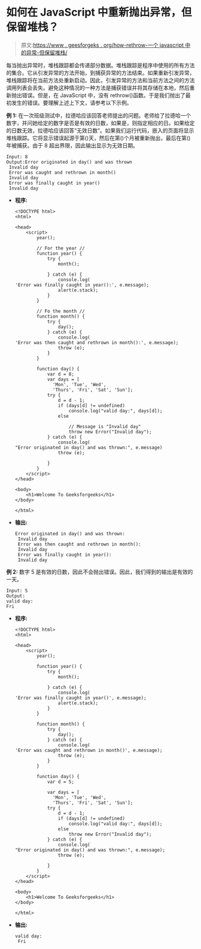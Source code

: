 # 如何在 JavaScript 中重新抛出异常，但保留堆栈？

> 原文:[https://www . geesforgeks . org/how-rethrow-一个 javascript 中的异常-但保留堆栈/](https://www.geeksforgeeks.org/how-to-rethrow-an-exception-in-javascript-but-preserve-the-stack/)

每当抛出异常时，堆栈跟踪都会传递部分数据。堆栈跟踪是程序中使用的所有方法的集合。它从引发异常的方法开始，到捕获异常的方法结束。如果重新引发异常，堆栈跟踪将在当前方法处重新启动。因此，引发异常的方法和当前方法之间的方法调用列表会丢失。避免这种情况的一种方法是捕获错误并将其存储在本地，然后重新抛出错误。但是，在 JavaScript 中，没有 rethrow()函数。于是我们抛出了最初发生的错误。要理解上述上下文，请参考以下示例。

**例 1:** 在一次班级测试中，拉德哈应该回答老师提出的问题。老师给了拉德哈一个数字，并问她给定的数字是否是有效的日数，如果是，则指定相应的日。如果给定的日数无效，拉德哈应该回答“无效日数”。如果我们运行代码，嵌入的页面将显示堆栈跟踪。它将显示错误起源于第()天，然后在第()个月被重新抛出，最后在第()年被捕获。由于 8 超出界限，因此输出显示为无效日期。

```
Input: 8 
Output:Error originated in day() and was thrown
 Invalid day
 Error was caught and rethrown in month()
 Invalid day
 Error was finally caught in year()
 Invalid day
```

*   **程序:**

    ```
    <!DOCTYPE html>
    <html>

    <head>
        <script>
            year();

            // For the year //
            function year() {
                try {
                    month();

                } catch (e) {
                    console.log(
    'Error was finally caught in year():', e.message);
                    alert(e.stack);
                }
            }

            // Fo the month //
            function month() {
                try {
                    day();
                } catch (e) {
                    console.log(
    'Error was then caught and rethrown in month():', e.message);
                    throw (e);
                }
            }

            function day() {
                var d = 8;
                var days = [
                  'Mon', 'Tue', 'Wed', 
                  'Thurs', 'Fri', 'Sat', 'Sun'];
                try {
                    d = d - 1;
                    if (days[d] != undefined)
                        console.log("valid day:", days[d]);
                    else

                        // Message is "Invalid day"
                        throw new Error("Invalid day"); 
                } catch (e) {
                    console.log(
    "Error originated in day() and was thrown:", e.message)
                    throw (e);

                }
            }
        </script>
    </head>

    <body>
        <h1>Welcome To Geeksforgeeks</h1>
    </body>

    </html>                        
    ```

*   **输出:**

    ```
    Error originated in day() and was thrown:
     Invalid day
     Error was then caught and rethrown in month():
     Invalid day
     Error was finally caught in year():
     Invalid day
    ```

**例 2:** 数字 5 是有效的日数，因此不会抛出错误。因此，我们得到的输出是有效的一天。

```
Input: 5
Output:
valid day:
Fri
```

*   **程序:**

    ```
    <!DOCTYPE html>
    <html>

    <head>
        <script>
            year();

            function year() {
                try {
                    month();

                } catch (e) {
                    console.log(
    'Error was finally caught in year()', e.message);
                    alert(e.stack);
                }
            }

            function month() {
                try {
                    day();
                } catch (e) {
                    console.log(
    'Error was caught and rethrown in month()', e.message);
                    throw (e);
                }
            }

            function day() {
                var d = 5;

                var days = [
                  'Mon', 'Tue', 'Wed', 
                  'Thurs', 'Fri', 'Sat', 'Sun'];
                try {
                    d = d - 1;
                    if (days[d] != undefined)
                        console.log("valid day:", days[d]);
                    else
                        throw new Error("Invalid day");
                } catch (e) {
                    console.log(
    "Error originated in day() and was thrown:", e.message);
                    throw (e);

                }
            }
        </script>
    </head>

    <body>
        <h1>Welcome To Geeksforgeeks</h1>
    </body>

    </html>
    ```

*   **输出:**

    ```
    valid day:
     Fri
    ```